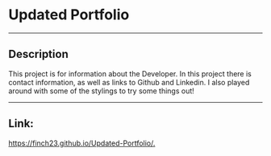 <h1>Updated Portfolio</h1>
<hr>
<h2>Description</h2>
<p>This project is for information about the Developer. In this project there is contact information, as well as links to Github and Linkedin. I also played around with some of the stylings to try some things out!</p>
<hr>
<h2>Link:</h2>
<a href='https://finch23.github.io/Updated-Portfolio/.'>https://finch23.github.io/Updated-Portfolio/.</a>
